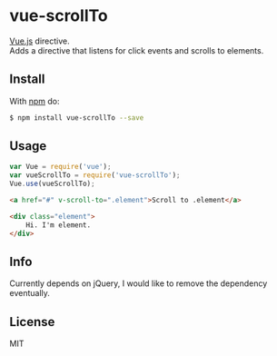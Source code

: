 # vue-scrollTo

[Vue.js](https://github.com/vuejs/vue) directive.  
Adds a directive that listens for click events and scrolls to elements.

## Install

With [npm](http://npmjs.org) do:

```bash
$ npm install vue-scrollTo --save
```

## Usage

```js
var Vue = require('vue');
var vueScrollTo = require('vue-scrollTo');
Vue.use(vueScrollTo);
```

```html
<a href="#" v-scroll-to=".element">Scroll to .element</a>

<div class="element">
    Hi. I'm element.
</div>
```

## Info

Currently depends on jQuery, I would like to remove the dependency eventually.

## License

MIT
